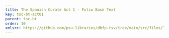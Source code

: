 ```yaml
---
title: The Spanish Curate Act 1 - Folio Base Text
key: tsc-bt-act01
parent: tsc-bt
order: 10
xmlsrc: https://github.com/psu-libraries/dbfp-tsv/tree/main/src/files/TSC-BaseText-Act1.xml
---
```

<tei-render mode="drama" linedisplay="5" src="../../../files/TSC-BaseText-Act1.xml" line-display="5" line-prefix="line" line-start="1" close-icon="close" close-label="Close" copy-message="Copied to Clipboard" link-icon="link" link-label="Get link" page-icon="description" page-label="See the original page" pathAssetCss="../../../assets/css"></tei-render>
